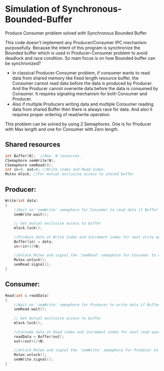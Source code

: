# Simulation of Synchronous-Bounded-Buffer
Produce Consumer problem solved with Synchronous Bounded Buffer

This code doesn't implement any Producer/Consumer IPC mechanism purposefully. Because the intent of this program is synchronize the Bounded buffer which is used in Producer-Consumer problem to avoid deadlock and race condition. So main focus is on how Bounded buffer can be synchronized?

* In classical Producer-Consumer problem, if consumer wants to read data from shared memory like fixed length resource buffer, the Consumer cannot read data before the data is produced by Producer. And the Producer cannot overwrite data before the data is consumed by Consumer. It requires signaling mechanism for both Consumer and Producer.
* Also if multiple Producers writing data and multiple Consumer reading data from shared Buffer then there is always race for data. And also it requires proper ordering of read/write operation.

This problem can be solved by using 2 Semaphores. One is for Producer with Max length and one for Consumer with Zero length.

## Shared resources
```C
int Buffer[N];  //Max. N resources.
CSemaphore semWrite(N);
CSemaphore semRead(0);
int in=0, out=0; //Write index and Read index.
Mutex mlock; //For mutual exclusive access to shared buffer
```

## Producer:
```C
Write(int data)
{
	//Wait on 'semWrite' semaphore for Consumer to read data if Buffer is Full.
	semWrite.wait(); 
	
	// Get mutual exclusive access to buffer
	mlock.lock(); 
	
	//Produce data at Write index and increment index for next write operation
	Buffer[in] = data;      
	in=(in+1)%N;
	
	//Unlock Mutex and signal the 'semRead' semaphore for Consumer to read data.
	Mutex.unlock();  
	semRead.signal();
}
```

## Consumer:
```C
Read(int & readData)
{
	//Wait on 'semWrite' semaphore for Producer to write data if Buffer is Empty.
	semRead.wait(); 
	
	// Get mutual exclusive access to buffer
	mlock.lock(); 
	
	//Consume data at Read index and increment index for next read operation  
	readData = Buffer[out];    
	out=(out+1)%N;
	
	//Unlock Mutex and signal the 'semWrite' semaphore for Producer to write data.
	Mutex.unlock();   
	semWrite.signal();
}
```
